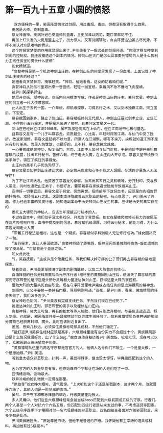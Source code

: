 # 第一百九十五章 小圆的愤怒
        双方僵持的一里，邪恶阵营强攻过剑阁，用过毒烟、毒虫，但都没有取得什么效果。
       姜居是火师，克制蛊虫。
       蔡龙神瘟神，疾病补逊色巫蛊师的蛊毒，且更加难以防范，戴口罩都防不住。
       再加上红头发的火魔是盟主之子，战力惊人，又有剑阁辅助，自由阵营这边虽占尽优势，不得不承认对方是难啃的骨头。
       这个时候掌梦使的作用就显现出来了.尹川美看了一眼远处的剑阁问道。“你刚才蔡龙神拿到剑阁的控制权。我还没摸透这个副本的情况。神剑山庄灭门是怎么回事委托镖局的人是什么势利力主线任务里的魔头什么底细”
       蛇女嫣然道。
       “贪婪神将是第一个抵达神剑山庄的。在神剑山庄的祠堂里发现了一份血书。上面记载了神剑山庄被灭的经过？”
       她扭看向贪婪神将，掩嘴轻笑。“神将。给她看看。这女的防着咱们呢，”
       贪婪神将从物品栏里取出来一卷宣纸，轻轻一抛宣纸。乘着风不急不慢地飞向屋嵴。
       被尹川美探手抓住。
       她展开宣纸。凝神阅读。宣纸内容用楷体写成，作者是神剑山庄的庄主。慕容文星。神剑山庄的创立者一代大侠慕容赋。
       此人出生于五代十国。一介草根，却机缘深厚，习得五行之术，又以剑术独霸江南。宋立国后，下安定。
       慕容赋回到家乡，建立了剑山庄。慕容赋临终前交代后人，神剑山庄要以剑术立足，立足江湖，不得修行五行秘术，并把秘术带进了棺材。到慕容区文星这一代。
       剑山庄已经屹立江湖2000年，虽不及那些高高在上仙门，但在江南地带也极付盛名。
       且慕容文星有一个儿子叫慕容龙。资质超全，心比高，年轻时闯荡江湖。与仙门中受了挫折，故返家潜修。慕容文星起初不以为意，所谓人在江湖飘，哪有不挨刀，挨炼就知道江湖不是只有打打杀杀，而是人情世故，也挺好的。且不料，慕容龙执念成魔。
       一心要修成绝世神功，报复仙门。然而，江南中人如何与仙门对抗，于是他暗中崛开先祖慕容赋的坟墓，找出五行秘书，苦修六载，终于走火入魔，在山庄内大开杀戒。慕容文星带领族中高手弟子，镇压了疯狂的慕蓉龙。
       山庄内的高手几乎死伤殆尽了。
       慕容文星自知神剑山庄遭此大变，必定惹来仇家和心怀不轨之人觊觎。存活的少量族人无法守住!
       为了不让江湖大乱，他焚毁了慕容龙的身躯。抽离出其五行之灵和魂魄，分开封印，交与族人带走，同时也遣散山庄弟子，书信好友，要带着慕容家族避世隐居举族搬离山庄。
       安排好一切事宜后。慕容文星于祠堂，突然离世。临终前写下这份血书，应该是向先祖告罪的忏悔书。难怪叫五行之乱。这副本或许隐藏着五大职业的秘密。有点意思了，尹川美来了兴趣，作为经验丰富的灵境行者，她知道副本源于历史神剑山庄发生的事，应该是历史的真实存在的.
       委托五大镖局的神秘人，应该当年觊觎五行秘术的人。
       不过在副本中，他们似乎没太多戏份，只充当了背景板。蛇女在屋檐爬校修长有力的蛇尾压在瓦片哗啦啦作响，血书中提及到的信息，慕容赋机缘深厚，习得五行秘术，他能习得，为什么慕容龙却走火入魔
       “带着五行秘法进棺材，这也是一个疑点，慕容赋似乎料到后人无法修行成功。”蜂女圆补充了一句。
       ”五行秘术，真让人垂涎欲滴，”贪婪神将舔了舔嘴唇，眼神里闪烁着强烈得贪色―旋即遗憾的摸了摸马尾。“可惜我是个蛊惑之妖。”
       蛇女此此吐
       气，笑容抚媚，“这或许是个隐藏任务，等我们解决掉守序的公子哥们再去慕容赋的墓地里探索。
       随着交谈，尹川美渐渐摸清了副本的剧情脉络，以及二大阵营对抗核心。
       自由阵营的任务是释放魔后杀光守序行者!棺材里的魔物回到山庄后，便消失了募容赋的墓郑而守序阵营的是押送磨头部分灵魂和力量抵达神剑山庄，获得这座大阵的掌控权。
       借助大阵的力量杀死自由职业。现在守序阵营里唯尹完成支线任务的是远海镖局的蔡神龙。
       剑阁内，火公子姜居一拳锤石门框，骂骂咧刚咧道。”该死，是尹川美，看来，黄旗镖局的任务失败了，我们凶多吉少。”
       蔡龙神睑色阴沉，“尹川美没有完成支线任务，不然我们现在已经死了。”
       她抵达神剑山庄时，邪恶阵营的高手以及埋伏在山庄内。
       贪婪神将，强大且可怕，再有的蛇女等等人相助，他们只能放弃棺材，与姜居连战连退，躲入剑阁。也就是，邪恶阵营只差一具棺材就可以完成主线任务了。倘若黄旗镖局负责押送的那部分魔物已经脱离封印，魔头，此时应该附近复出了。
       姜居，思索几秒远，必须保住黄旗标局那具棺材，不然他们输定了。
       “能打退尹川美保住棺材应该是高手，六级巅峰里能有这份实力不会超过十个。黄旗镖局那边是什么情况我很好奇，出了什么bug。”蛇女游动身躯绕着尹川美盘旋，呲呲吐信，现在可以以了，众邪恶职业纷纷望向尹川美。
       “黄旗镖局队伍里的两名守序都是官官方的人，他俩人名号你们不陌生，一个是皇太极，一个是原始尊。”尹川美道。
       听到皇太极众邪恶职业，扑刺一声，虽觉得棘手，但也没太惊讶，毕竟能匹配到这个的人物。
       因为官方的人数量毕竟有限，但原始尊四个字却让在场的大老们吃了一惊。
       园情绪波动，波动最大。
       妖异冷峻的脸孔微微一定愣在那里。
       “原始尊”蛇女睁大眼眸，语气震惊。“上次听到这个子还是杀戮副本，这才两个月，他就晋升六级了，其他人也是一脸见鬼的表情。”
       虽然，由于守序和邪恶阵营的临近，行者数量差距极大。
       多人灵境中，他们这些六级巅峰经常会被当成boss匹配到六级初期或五级的守序。行者们。两个人甚至一个人对抗六个六名五级，但匹配到四级行者是从未发过的事，不考虑道具等因素。六个五级守序连手下才堪期对付一名六圾巅峰的邪恶职业，四名四级圣者面对六级邪恶职业，来多少都是乱杀。
       尹川美微嫩摇头，“原始尊是四级，但他不是普通的四级。我怀疑他有主宰级的道具或材料，再加他有过S级副本。”